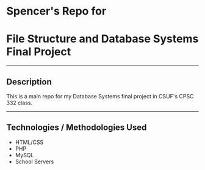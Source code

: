 # Spencer's Repo for
# File Structure and Database Systems Final Project

- - - -

## Description

This is a main repo for my Database Systems final project in CSUF's CPSC 332 class.
- - - -

## Technologies / Methodologies Used

* HTML/CSS
* PHP
* MySQL
* School Servers

